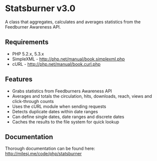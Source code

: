 # Statsburner v3.0 #

A class that aggregates, calculates and averages statistics from the Feedburner Awareness API.

## Requirements ##

* PHP 5.2.x, 5.3.x
* SimpleXML - http://php.net/manual/book.simplexml.php
* cURL - http://php.net/manual/book.curl.php

## Features ##

* Grabs statistics from Feedburners Awareness API
* Averages and totals the circulation, hits, downloads, reach, views and click-through counts
* Uses the cURL module when sending requests
* Detects duplicate dates within date ranges
* Can define single dates, date ranges and discrete dates
* Caches the results to the file system for quick lookup

## Documentation ##

Thorough documentation can be found here: http://milesj.me/code/php/statsburner
